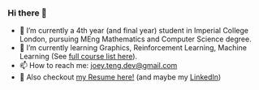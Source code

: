 ### Hi there 👋

- 🔭 I’m currently a 4th year (and final year) student in Imperial College London, pursuing MEng Mathematics and Computer Science degree.
- 🌱 I’m currently learning Graphics, Reinforcement Learning, Machine Learning (See [full course list here](https://github.com/JoeyTeng/JoeyTeng/tree/master/Imperial-College-London)).
- 📫 How to reach me: joey.teng.dev@gmail.com
- 📝 Also checkout [my Resume here!](Hongyu%2C%20Teng.pdf) (and maybe my [LinkedIn](https://www.linkedin.com/in/hongyu-teng/))

<!--
**JoeyTeng/JoeyTeng** is a ✨ _special_ ✨ repository because its `README.md` (this file) appears on your GitHub profile.

Here are some ideas to get you started:

- 🔭 I’m currently working on ...
- 🌱 I’m currently learning ...
- 👯 I’m looking to collaborate on ...
- 🤔 I’m looking for help with ...
- 💬 Ask me about ...
- 📫 How to reach me: ...
- 😄 Pronouns: ...
- ⚡ Fun fact: ...
-->

